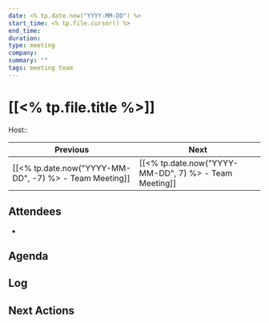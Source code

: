 ```yaml
---
date: <% tp.date.now("YYYY-MM-DD") %>
start_time: <% tp.file.cursor() %>
end_time:
duration:
type: meeting
company:
summary: ""
tags: meeting team
---
```

# [[<% tp.file.title %>]]
Host:: 

| Previous | Next |
| -------- | ---- |
| [[<% tp.date.now("YYYY-MM-DD", -7) %> - Team Meeting]]      | [[<% tp.date.now("YYYY-MM-DD", 7) %> - Team Meeting]]     |

## Attendees
-

## Agenda

## Log

## Next Actions 